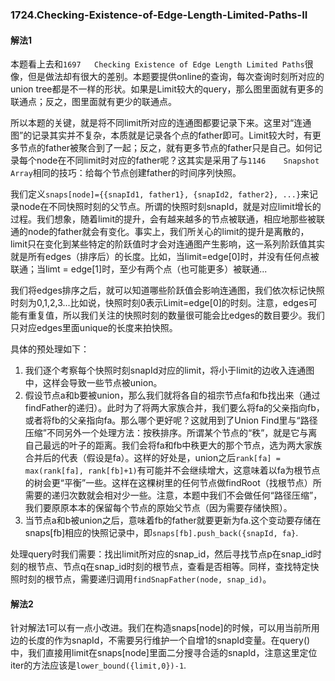 ### 1724.Checking-Existence-of-Edge-Length-Limited-Paths-II

#### 解法1
本题看上去和```1697	Checking Existence of Edge Length Limited Paths```很像，但是做法却有很大的差别。本题要提供online的查询，每次查询时刻所对应的union tree都是不一样的形状。如果是Limit较大的query，那么图里面就有更多的联通点；反之，图里面就有更少的联通点。

所以本题的关键，就是将不同limit所对应的连通图都要记录下来。这里对“连通图”的记录其实并不复杂，本质就是记录各个点的father即可。Limit较大时，有更多节点的father被聚合到了一起；反之，就有更多节点的father只是自己。如何记录每个node在不同limit时对应的father呢？这其实是采用了与```1146	Snapshot Array```相同的技巧：给每个节点创建father的时间序列快照。

我们定义```snaps[node]={{snapId1, father1}, {snapId2, father2}, ...}```来记录node在不同快照时刻的父节点。所谓的快照时刻snapId，就是对应limit增长的过程。我们想象，随着limit的提升，会有越来越多的节点被联通，相应地那些被联通的node的father就会有变化。事实上，我们所关心的limit的提升是离散的，limit只在变化到某些特定的阶跃值时才会对连通图产生影响，这一系列阶跃值其实就是所有edges（排序后）的长度。比如，当limit=edge[0]时，并没有任何点被联通；当limt = edge[1]时，至少有两个点（也可能更多）被联通...

我们将edges排序之后，就可以知道哪些阶跃值会影响连通图，我们依次标记快照时刻为0,1,2,3...比如说，快照时刻0表示Limit=edge[0]的时刻。注意，edges可能有重复值，所以我们关注的快照时刻的数量很可能会比edges的数目要少。我们只对应edges里面unique的长度来拍快照。

具体的预处理如下：
1. 我们逐个考察每个快照时刻snapId对应的limit，将小于limit的边收入连通图中，这样会导致一些节点被union。
2. 假设节点a和b要被union，那么我们就将各自的祖宗节点fa和fb找出来（通过findFather的递归）。此时为了将两大家族合并，我们要么将fa的父亲指向fb，或者将fb的父亲指向fa。那么哪个更好呢？这就用到了Union Find里与“路径压缩”不同另外一个处理方法：按秩排序。所谓某个节点的“秩”，就是它与离自己最远的叶子的距离。我们会将fa和fb中秩更大的那个节点，选为两大家族合并后的代表（假设是fa）。这样的好处是，union之后```rank[fa] = max(rank[fa], rank[fb]+1)```有可能并不会继续增大，这意味着以fa为根节点的树会更“平衡”一些。这样在这棵树里的任何节点做findRoot（找根节点）所需要的递归次数就会相对少一些。注意，本题中我们不会做任何“路径压缩”，我们要原原本本的保留每个节点的原始父节点（因为需要存储快照）。
3. 当节点a和b被union之后，意味着fb的father就要更新为fa.这个变动要存储在snaps[fb]相应的快照记录中，即```snaps[fb].push_back({snapId, fa}```.

处理query时我们需要：找出limit所对应的snap_id，然后寻找节点p在snap_id时刻的根节点、节点q在snap_id时刻的根节点，查看是否相等。同样，查找特定快照时刻的根节点，需要递归调用```findSnapFather(node, snap_id)```。

#### 解法2
针对解法1可以有一点小改进。我们在构造snaps[node]的时候，可以用当前所用边的长度的作为snapId，不需要另行维护一个自增1的snapId变量。在query()中，我们直接用limit在snaps[node]里面二分搜寻合适的snapId，注意这里定位iter的方法应该是```lower_bound({limit,0})-1```.
